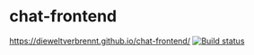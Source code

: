 # chat-frontend

https://dieweltverbrennt.github.io/chat-frontend/
[![Build status](https://ci.appveyor.com/api/projects/status/bsso0td3bnldk9or?svg=true)](https://ci.appveyor.com/project/dieweltverbrennt/chat-frontend)
